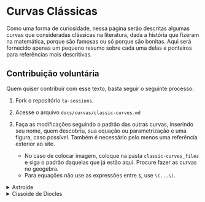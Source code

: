 # Curvas Clássicas

Como uma forma de curiosidade, nessa página serão descritas algumas curvas que
consideradas clássicas na literatura, dada a história que fizeram na
matemática, porque são famosas ou só porque são bonitas. Aqui será fornecido
apenas um pequeno resumo sobre cada uma delas e ponteiros para referências
mais descritivas. 

## Contribuição voluntária

Quem quiser contribuir com esse texto, basta seguir o seguinte processo: 

1. Fork o repositório `ta-sessions`. 
2. Acesse o arquivo `docs/curvas/classic-curves.md`
3. Faça as modificações seguindo o padrão das outras curvas, inserindo seu
   nome, quem descobriu, sua equação ou parametrização e uma figura, caso
   possível. Também é necessário pelo menos uma referência exterior ao site. 
   
      - No caso de colocar imagem, coloque na pasta `classic-curves_files` e
        siga o padrão daquelas que já estão aqui. Procure fazer as curvas no
        geogebra. 
      - Para equações não use as expressões entre `$`, use `\(...\)`. 

<details>
  <summary>Astroide</summary>
  
<table style="width:100%">
  <tr>
    <th>Descrição</th><th>Equação</th><th>Gráfico</th>
  </tr>
  <tr>
    <td  style="vertical-align:middle;">A astroide foi discutida primeiramente pelo matemático Roemer em 1674 como busca para a melhor forma do dente da engrenagem. Ela é chamada algumas vezes de <i> tetracúspide </i> devido às quatro cúspides (ponta). Ela ganhou esse nome apenas em 1838 em um livro de Vienna. A equação propriamente foi descrita em cartas de Leibniz. Ela é o lugar geométrico de um ponto em uma circunferência que rola em uma circunferência maior de raio \(a\). <a href="http://xahlee.info/SpecialPlaneCurves_dir/Astroid_dir/astroid.pdf">Referência</a>.
    </td>
    <td style="vertical-align:middle;">
    \(x^{2/3} + y^{2/3} = a^{2/3}\)
    </td>
    <td><img src="/ta-sessions/curvas/classic-curves_files/astroid.svg" width = 400></td>
  </tr> 
</table>

</details>

<details>
  <summary>Cissoide de Diocles</summary>
  
<table style="width:100%">
  <tr>
    <th>Descrição</th><th>Equação</th><th>Gráfico</th>
  </tr>
  <tr>
    <td  style="vertical-align:middle;">
    É uma curva cúbica planar que permite construir duas médias proporcionais a uma dada razão. Seu nome vem do grego "forma de Hera" e foi estuda por Diocles 2 séculos antes da Era Comum. Ela é o <a href="http://www2.mat.ufrgs.br/~mat01074/20072/grupos/genio/cisoide.html"> lugar geométrico </a> da interseção da reta tangente à parábola com a reta perpendicular a essa passando pela origem. <a href="https://mathshistory.st-andrews.ac.uk/Curves/Cissoid/"> Referência </a>.
    </td>
    <td style="vertical-align:middle;">
    \(2ay^3 - (x^2 + y^2)x = 0\)
    </td>
    <td><img src="/ta-sessions/curvas/classic-curves_files/cissoid.svg" width = 400></td>
  </tr> 
</table>

</details>



